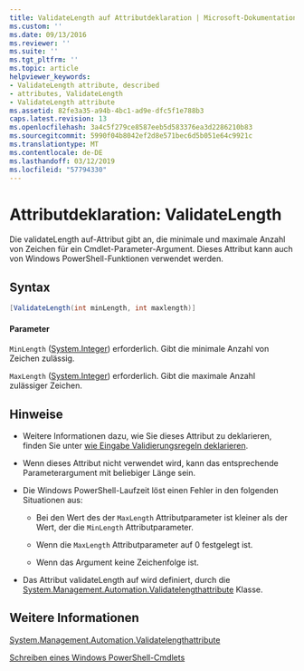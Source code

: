 ```yaml
---
title: ValidateLength auf Attributdeklaration | Microsoft-Dokumentation
ms.custom: ''
ms.date: 09/13/2016
ms.reviewer: ''
ms.suite: ''
ms.tgt_pltfrm: ''
ms.topic: article
helpviewer_keywords:
- ValidateLength attribute, described
- attributes, ValidateLength
- ValidateLength attribute
ms.assetid: 82fe3a35-a94b-4bc1-ad9e-dfc5f1e788b3
caps.latest.revision: 13
ms.openlocfilehash: 3a4c5f279ce8587eeb5d583376ea3d2286210b83
ms.sourcegitcommit: 5990f04b8042ef2d8e571bec6d5b051e64c9921c
ms.translationtype: MT
ms.contentlocale: de-DE
ms.lasthandoff: 03/12/2019
ms.locfileid: "57794330"
---
```

# <a name="validatelength-attribute-declaration"></a>Attributdeklaration: ValidateLength

Die validateLength auf-Attribut gibt an, die minimale und maximale Anzahl von Zeichen für ein Cmdlet-Parameter-Argument. Dieses Attribut kann auch von Windows PowerShell-Funktionen verwendet werden.

## <a name="syntax"></a>Syntax

```csharp
[ValidateLength(int minLength, int maxlength)]
```

#### <a name="parameters"></a>Parameter

`MinLength` ([System.Integer](/dotnet/api/System.Integer)) erforderlich. Gibt die minimale Anzahl von Zeichen zulässig.

`MaxLength` ([System.Integer](/dotnet/api/System.Integer)) erforderlich. Gibt die maximale Anzahl zulässiger Zeichen.

## <a name="remarks"></a>Hinweise

- Weitere Informationen dazu, wie Sie dieses Attribut zu deklarieren, finden Sie unter [wie Eingabe Validierungsregeln deklarieren](http://msdn.microsoft.com/en-us/544c2100-62ba-4be4-b2a2-cc0d4e4fc45b).

- Wenn dieses Attribut nicht verwendet wird, kann das entsprechende Parameterargument mit beliebiger Länge sein.

- Die Windows PowerShell-Laufzeit löst einen Fehler in den folgenden Situationen aus:

    - Bei den Wert des der `MaxLength` Attributparameter ist kleiner als der Wert, der die `MinLength` Attributparameter.

    - Wenn die `MaxLength` Attributparameter auf 0 festgelegt ist.

    - Wenn das Argument keine Zeichenfolge ist.

- Das Attribut validateLength auf wird definiert, durch die [System.Management.Automation.Validatelengthattribute](/dotnet/api/System.Management.Automation.ValidateLengthAttribute) Klasse.

## <a name="see-also"></a>Weitere Informationen

[System.Management.Automation.Validatelengthattribute](/dotnet/api/System.Management.Automation.ValidateLengthAttribute)

[Schreiben eines Windows PowerShell-Cmdlets](./writing-a-windows-powershell-cmdlet.md)
